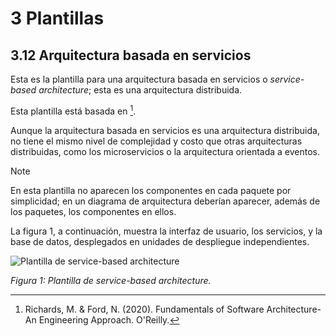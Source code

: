 # 3 Plantillas

## 3.12 Arquitectura basada en servicios

Esta es la plantilla para una arquitectura basada en servicios o *service-based
architecture*; esta es una arquitectura distribuida.

Esta plantilla está basada en [^1].

Aunque la arquitectura basada en servicios es una arquitectura distribuida, no
tiene el mismo nivel de complejidad y costo que otras arquitecturas
distribuidas, como los microservicios o la arquitectura orientada a eventos.

> [!NOTE]
> En esta plantilla no aparecen los componentes en cada paquete por simplicidad;
> en un diagrama de arquitectura deberían aparecer, además de los paquetes, los
> componentes en ellos.

La figura 1, a continuación, muestra la interfaz de usuario, los servicios, y la
base de datos, desplegados en unidades de despliegue independientes.

![Plantilla de service-based
architecture](/diagrams/Architecture_Service_Based.svg)

*Figura 1: Plantilla de service-based architecture.*

<!-- TODO: Agregar las variantes que aparecen en la referencia abajo -->

[^1]: Richards, M. & Ford, N. (2020). Fundamentals of Software Architecture-An
      Engineering Approach. O'Reilly.
